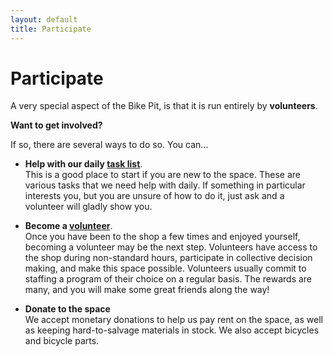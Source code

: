 ```yaml
---
layout: default
title: Participate
---
```


# Participate

A very special aspect of the Bike Pit, is that it is run entirely by __volunteers__.

__Want to get involved?__

If so, there are several ways to do so. You can...

* __Help with our daily [task list](/participate/tasks.html)__.  
This is a good place to start if you are new to the space.
These are various tasks that we need help with daily. If something in particular interests you, but you are unsure of how to do it, just ask
and a volunteer will gladly show you.
* __Become a [volunteer](/participate/volunteer.html)__.  
Once you have been to the shop a few times and enjoyed yourself, becoming a volunteer may be the next step. Volunteers have access to the shop during non-standard hours, participate in collective decision making, and make this space possible. Volunteers usually commit to staffing a program of their choice on a regular basis. The rewards are many, and you will make some great friends along the way!

* __Donate to the space__  
We accept monetary donations to help us pay rent on the space, as well as keeping hard-to-salvage materials in stock. We also accept bicycles and bicycle parts.
